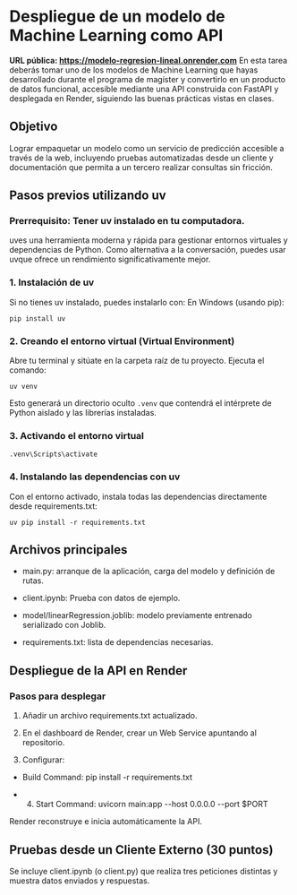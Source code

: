 # Despliegue de un modelo de Machine Learning como API
**URL pública: https://modelo-regresion-lineal.onrender.com**
En esta tarea deberás tomar uno de los modelos de Machine Learning que hayas desarrollado durante el programa de magíster y convertirlo en un producto de datos funcional, accesible mediante una API construida con FastAPI y desplegada en Render, siguiendo las buenas prácticas vistas en clases.

## Objetivo
Lograr empaquetar un modelo como un servicio de predicción accesible a través de la web, incluyendo pruebas automatizadas desde un cliente y documentación que permita a un tercero realizar consultas sin fricción.


## Pasos previos utilizando uv
### Prerrequisito: Tener uv instalado en tu computadora.
uves una herramienta moderna y rápida para gestionar entornos virtuales y dependencias de Python. Como alternativa a la conversación, puedes usar uvque ofrece un rendimiento significativamente mejor.

### 1. Instalación de uv
Si no tienes uv instalado, puedes instalarlo con:
En Windows (usando pip):
```shell
pip install uv
```

### 2. Creando el entorno virtual (Virtual Environment)
Abre tu terminal y sitúate en la carpeta raíz de tu proyecto.
Ejecuta el comando: 
```shell
uv venv

```
Esto generará un directorio oculto  `.venv` que contendrá el intérprete de Python aislado y las librerías instaladas.

### 3. Activando el entorno virtual

```shell
.venv\Scripts\activate
```

### 4. Instalando las dependencias con uv
Con el entorno activado, instala todas las dependencias directamente desde requirements.txt:
```shell
uv pip install -r requirements.txt
```


## Archivos principales
- main.py: arranque de la aplicación, carga del modelo y definición de rutas.

- client.ipynb: Prueba con datos de ejemplo.

- model/linearRegression.joblib: modelo previamente entrenado serializado con Joblib.

- requirements.txt: lista de dependencias necesarias.


## Despliegue de la API en Render

### Pasos para desplegar
1. Añadir un archivo requirements.txt actualizado.

2. En el dashboard de Render, crear un Web Service apuntando al repositorio.

3. Configurar:

- Build Command: pip install -r requirements.txt

- 4. Start Command: uvicorn main:app --host 0.0.0.0 --port $PORT

Render reconstruye e inicia automáticamente la API.


## Pruebas desde un Cliente Externo (30 puntos)
Se incluye client.ipynb (o client.py) que realiza tres peticiones distintas y muestra datos enviados y respuestas.